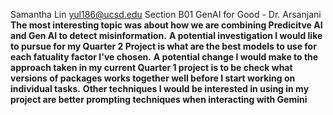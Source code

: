 Samantha Lin yul186@ucsd.edu
Section B01 GenAI for Good - Dr. Arsanjani
**The most interesting topic was about how we are combining Predicitve AI and Gen AI to detect misinformation.**
**A potential investigation I would like to pursue for my Quarter 2 Project is what are the best models to use for each fatuality factor I've chosen.**
**A potential change I would make to the approach taken in my current Quarter 1 project is to be check what versions of packages works together well before I start working on individual tasks.**
**Other techniques I would be interested in using in my project are better prompting techniques when interacting with Gemini**
